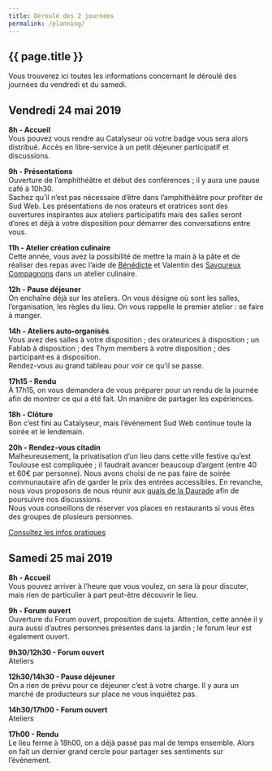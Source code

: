 ```yaml
---
title: Déroulé des 2 journées
permalink: /planning/
---
```


<section class="section">
<div class="wrapper" markdown="1">

# {{ page.title }}

Vous trouverez ici toutes les informations concernant le déroulé des journées du vendredi et du samedi.

## Vendredi 24 mai 2019

**8h - Accueil**  
Vous pouvez vous rendre au Catalyseur où votre badge vous sera alors distribué. Accès en libre-service à un petit déjeuner participatif et discussions.

**9h - Présentations**  
Ouverture de l’amphithéâtre et début des conférences ; il y aura une pause café à 10h30.  
Sachez qu’il n’est pas nécessaire d’être dans l’amphithéâtre pour profiter de Sud Web. Les présentations de nos orateurs et oratrices sont des ouvertures inspirantes aux ateliers participatifs mais des salles seront d’ores et déjà à votre disposition pour démarrer des conversations entre vous.

**11h - Atelier création culinaire**  
Cette année, vous avez la possibilité de mettre la main à la pâte et de réaliser des repas avec l’aide de [Bénédicte](http://www.benedictelambert.com/) et Valentin des [Savoureux Compagnons](https://www.savoureuxcompagnons.fr/compagnon/vluiggi/) dans un atelier culinaire.

**12h - Pause déjeuner**  
On enchaîne déjà sur les ateliers. On vous désigne où sont les salles, l’organisation, les règles du lieu. On vous rappelle le premier atelier : se faire à manger.

**14h - Ateliers auto-organisés**  
Vous avez des salles à votre disposition ; des orateurices à disposition ; un Fablab à disposition ; des Thym members à votre disposition ; des participant·es à disposition.  
Rendez-vous au grand tableau pour voir ce qu’il se passe.

**17h15 - Rendu**  
À 17h15, on vous demandera de vous préparer pour un rendu de la journée afin de montrer ce qui a été fait. Un manière de partager les expériences.

**18h - Clôture**  
Bon c’est fini au Catalyseur, mais l’événement Sud Web continue toute la soirée et le lendemain.

**20h - Rendez-vous citadin**  
Malheureusement, la privatisation d’un lieu dans cette ville festive qu’est Toulouse est compliquée ; il faudrait avancer beaucoup d’argent (entre 40 et 60€ par personne). Nous avons choisi de ne pas faire de soirée communautaire afin de garder le prix des entrées accessibles. En revanche, nous vous proposons de nous réunir aux [quais de la Daurade](https://www.openstreetmap.org/search?query=quai%20de%20la%20daurade#map=19/43.59984/1.44035) afin de poursuivre nos discussions.  
Nous vous conseillons de réserver vos places en restaurants si vous êtes des groupes de plusieurs personnes.

<p class="text-center">
<a class="button" data-text="Consultez les infos pratiques" href="{{ ’/infos-pratiques/’ | relative_url }}" title="Consultez les infos pratiques">
  <span class="button-inner">Consultez les infos pratiques</span>
</a>
</p>

## Samedi 25 mai 2019

**8h - Accueil**  
Vous pouvez arriver à l’heure que vous voulez, on sera là pour discuter, mais rien de particulier à part peut-être découvrir le lieu.

**9h - Forum ouvert**  
Ouverture du Forum ouvert, proposition de sujets. Attention, cette année il y aura aussi d’autres personnes présentes dans la jardin ; le forum leur est également ouvert.

**9h30/12h30 - Forum ouvert**  
Ateliers

**12h30/14h30 - Pause déjeuner**  
On a rien de prévu pour ce déjeuner c’est à votre charge. Il y aura un marché de producteurs sur place ne vous inquiétez pas.

**14h30/17h00 - Forum ouvert**  
Ateliers

**17h00 - Rendu**  
Le lieu ferme à 18h00, on a déjà passé pas mal de temps ensemble. Alors on fait un dernier grand cercle pour partager ses sentiments sur l’événement.

</div>
</section>
